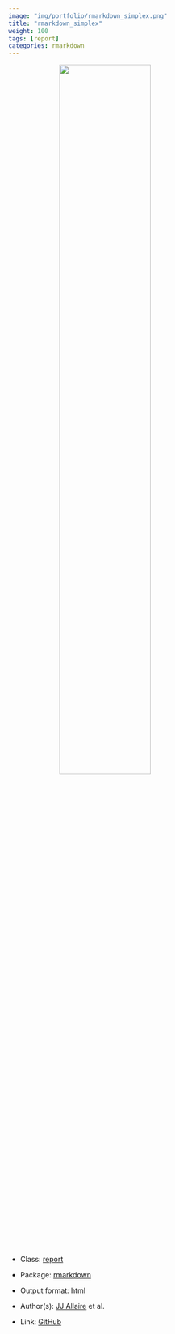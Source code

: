 ```yaml
---
image: "img/portfolio/rmarkdown_simplex.png"
title: "rmarkdown_simplex"
weight: 100
tags: [report]
categories: rmarkdown
---
```




<!--more-->

<a href="../../img/portfolio/rmarkdown_simplex.png"><img class = "jf-image-shadow" src="../../img/portfolio/rmarkdown_simplex.png" style="display: block; margin: auto;" width="60%"></a>

- Class: [report](../../tags/report)
- Package: [rmarkdown](rmarkdown)
- Output format: html

- Author(s): [JJ Allaire](https://github.com/jjallaire) et al.
- Link: [GitHub](https://github.com/rstudio/rmarkdown)


